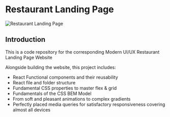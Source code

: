 # Restaurant Landing Page

![Restaurant Landing Page](https://i.ibb.co/5jxBKpw/image.png)

## Introduction
This is a code repository for the corresponding Modern UI/UX Restaurant Landing Page Website

Alongside building the website, this project includes:

- React Functional components and their reusability
- React file and folder structure
- Fundamental CSS properties to master flex & grid
- Fundamentals of the CSS BEM Model
- From soft and pleasant animations to complex gradients
- Perfectly placed media queries for satisfactory responsiveness covering almost all devices
